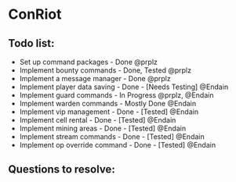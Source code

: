 ConRiot
=======

Todo list:
----------------
- Set up command packages - Done @prplz
- Implement bounty commands - Done, Tested @prplz
- Implement a message manager - Done @prplz
- Implement player data saving - Done - [Needs Testing] @Endain
- Implement guard commands - In Progress @prplz, @Endain
- Implement warden commands - Mostly Done @Endain
- Implement vip management - Done - [Tested] @Endain
- Implement cell rental - Done - [Tested] @Endain
- Implement mining areas - Done - [Tested] @Endain
- Implement stream commands - Done - [Tested] @Endain
- Implement op override command - Done - [Tested] @Endain

Questions to resolve:
----------------

